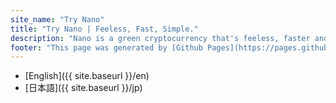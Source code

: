```yaml
---
site_name: "Try Nano"
title: "Try Nano | Feeless, Fast, Simple."
description: "Nano is a green cryptocurrency that's feeless, faster and more secure than a credit card. Try it now."
footer: "This page was generated by [Github Pages](https://pages.github.com). This site is not affiliated with [nano.org](https://nano.org)."
---
```

* [English]({{ site.baseurl }}/en)
* [日本語]({{ site.baseurl }}/jp)